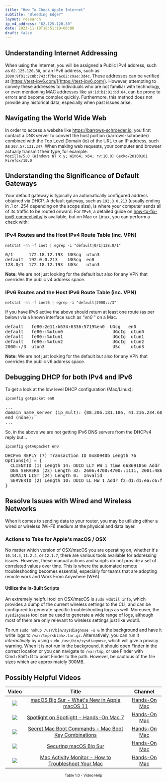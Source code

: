 ```yaml
---
title: "How To Check Apple Internet"
subtitle: "Bleeding Edge?"
layout: research
ip_v4_address: "62.125.120.30"
date: 2023-11-18T18:51:19+00:00
draft: false
---
```


## Understanding Internet Addressing

When using the Internet, you will be assigned a Public IPv4 address, such as ```62.125.120.30```, or an IPv6 address, such as ```2000:9f01:2c8b:743:f7be:ac82:c9ae:3d4c```. These addresses can be verified at [https://test-ipv6.com/](https://test-ipv6.com/). However, attempting to convey these addresses to individuals who are not familiar with technology, or even mentioning MAC addresses like ```a9:1d:b1:91:bd:84```, can be prone to errors and become complex quickly. Furthermore, this method does not provide any historical data, especially when past issues arise.
## Navigating the World Wide Web
In order to access a website like https://barrows-schroeder.io, you first contact a DNS server to convert the host portion (barrows-schroeder) combined with the Top Level Domain (io) of the URL to an IP address, such as ```207.57.131.247```. When making web requests, your computer and browser actually transmit their type, for example: <br>```Mozilla/5.0 (Windows NT x.y; Win64; x64; rv:10.0) Gecko/20100101 Firefox/10.0```
## Understanding the Significance of Default Gateways
Your default gateway is typically an automatically configured address obtained via DHCP. A default gateway, such as ```192.0.0.213``` (usually ending in .1 or .254 depending on the scope size), is where your computer sends all of its traffic to be routed onward. For ```IPv6```, a detailed guide on [how-to-fix-ipv6-connectivity/](/blog/how-to-fix-ipv6-connectivity/) is available, but on Mac or Linux, you can perform a check with: <br>
### IPv4 Routes and the Host IPv4 Route Table (inc. VPN)
```netstat -rn -f inet | egrep -i "default|0/1|128.0/1"```

<pre>
0/1      172.18.12.193  UGScg  utun3
default  192.0.0.213    UGScg  en0
128.0/1  172.18.12.193  UGSc   utun3</pre>

**Note:** We are not just looking for the default but also for any VPN that overrides the public v4 address space.

### IPv6 Routes and the Host IPv6 Route Table (inc. VPN)
```netstat -rn -f inet6 | egrep -i "default|2000::/3"```

If you have IPv6 active the above should return at least one route (as per below) via a known interface such as "_en0_ " on a Mac. 

<pre>
default   fe80:2e11:b634:6336:5719%en0  UGcg   en0
default   fe80::%utun0                   UGcIg  utun0
default   fe80::%utun1                   UGcIg  utun1
default   fe80::%utun2                   UGcIg  utun2
2000::/3  utun3                          USc    utun3</pre>

**Note:** We are not just looking for the default but also for any VPN that overrides the public v6 address space.
<br>

## Debugging DHCP for both IPv4 and IPv6

To get a look at the low level DHCP configuration (Mac/Linux): 

```ipconfig getpacket en0```

<pre>
...
domain_name_server (ip_mult): {88.206.181.186, 41.216.234.60}
end (none):
...</pre>

So, in the above we are not getting IPv6 DNS servers from the DHCPv4 reply but...

```ipconfig getv6packet en0```

<pre>
DHCPv6 REPLY (7) Transaction ID 0x80940b Length 76
Options[4] = {
  CLIENTID (1) Length 14: DUID LLT HW 1 Time 668691856 Addr a9:1d:b1:91:bd:84
  DNS_SERVERS (23) Length 32: 2606:4700:4700::1111, 2001:4860:4860::8844
  DOMAIN_LIST (24) Length 0:  Invalid
  SERVERID (2) Length 10: DUID LL HW 1 Addr f2:d1:d1:ea:c6:f7
}</pre>




## Resolve Issues with Wired and Wireless Networks

When it comes to sending data to your router, you may be utilizing either a wired or wireless (Wi-Fi) medium at the physical and data layer.
### Actions to Take for Apple's macOS / OSX

No matter which version of OSX/macOS you are operating on, whether it's ```10.14.3```, ```11.2.4```, or ```12.1.7```, there are various tools available for addressing issues. However, these manual actions and scripts do not provide a set of correlated values over time. This is where the automated remote troubleshooting becomes essential, especially for teams that are adopting remote work and Work From Anywhere (WFA). 
#### Utilize the In-Built Scripts

An extremely helpful tool on OSX/macOS is ```sudo wdutil info```, which provides a dump of the current wireless settings to the CLI, and can be configured to generate specific troubleshooting logs as well. Moreover, the ```sysdiagnose``` tool can be used to generate a wide range of logs, although most of them are only relevant to wireless settings just like wdutil. 

To run ```sudo nohup /usr/bin/sysdiagnose -u &``` in the background and have it write logs to ```/var/tmp/<blah>.tar.gz```. Alternatively, you can run it *interactively* by using ```sudo /usr/bin/sysdiagnose```, which will give a privacy warning. When it is not run in the background, it should open Finder in the correct location or you can navigate to ```/var/tmp```, or use Finder with Cmd+Shift+G to point Finder to the path. However, be cautious of the file sizes which are approximately 300MB.
## Possibly Helpful Videos

<link href="/plugins/lity/css/lity.min.css" rel="stylesheet">
<script src="/plugins/lity/js/lity.min.js"></script>
<div class="table1-start"></div>

|Video | Title | Channel |
| :---: | :---: | :---: |
|<a href="https://www.youtube.com/watch?v=JMKi6o9kaZI" data-lity><img src="https://i.ytimg.com/vi/JMKi6o9kaZI/default.jpg" class="img-fluid"></a>|<a href="https://www.youtube.com/watch?v=JMKi6o9kaZI" data-lity>macOS Big Sur - What&#39;s New in Apple macOS 11</a>|<a target="_blank" href="https://www.youtube.com/channel/UCg43DP8MdHVcl4rFK_delBg" >Hands-On Mac</a>|
|<a href="https://www.youtube.com/watch?v=RslZ4W1EPqk" data-lity><img src="https://i.ytimg.com/vi/RslZ4W1EPqk/default.jpg" class="img-fluid"></a>|<a href="https://www.youtube.com/watch?v=RslZ4W1EPqk" data-lity>Spotlight on Spotlight - Hands-On Mac 7</a>|<a target="_blank" href="https://www.youtube.com/channel/UCg43DP8MdHVcl4rFK_delBg" >Hands-On Mac</a>|
|<a href="https://www.youtube.com/watch?v=VwNYWAxHCgM" data-lity><img src="https://i.ytimg.com/vi/VwNYWAxHCgM/default.jpg" class="img-fluid"></a>|<a href="https://www.youtube.com/watch?v=VwNYWAxHCgM" data-lity>Secret Mac Boot Commands - Mac Boot Key Combinations</a>|<a target="_blank" href="https://www.youtube.com/channel/UCg43DP8MdHVcl4rFK_delBg" >Hands-On Mac</a>|
|<a href="https://www.youtube.com/watch?v=7KdhJimuhNw" data-lity><img src="https://i.ytimg.com/vi/7KdhJimuhNw/default.jpg" class="img-fluid"></a>|<a href="https://www.youtube.com/watch?v=7KdhJimuhNw" data-lity>Securing macOS Big Sur</a>|<a target="_blank" href="https://www.youtube.com/channel/UCg43DP8MdHVcl4rFK_delBg" >Hands-On Mac</a>|
|<a href="https://www.youtube.com/watch?v=TWzWd_DiaJ0" data-lity><img src="https://i.ytimg.com/vi/TWzWd_DiaJ0/default.jpg" class="img-fluid"></a>|<a href="https://www.youtube.com/watch?v=TWzWd_DiaJ0" data-lity>Mac Activity Monitor - How to Troubleshoot Your Mac</a>|<a target="_blank" href="https://www.youtube.com/channel/UCg43DP8MdHVcl4rFK_delBg" >Hands-On Mac</a>|

<center><small>Table 1.0 - Video Help</small></center>
 <br>
<div class="table1-end"></div>
<script type="text/javascript">
(function() {
    $('div.table1-start').nextUntil('div.table1-end', 'table').addClass('table thead-dark table-striped table-responsive rounded').attr('id', 't1');
    $('#t1').find('thead').addClass('thead-dark');
})();
</script>
